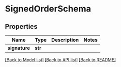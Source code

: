 # SignedOrderSchema

## Properties

| Name          | Type    | Description | Notes |
| ------------- | ------- | ----------- | ----- |
| **signature** | **str** |             |

[[Back to Model list]](../README.md#documentation-for-models) [[Back to API list]](../README.md#documentation-for-api-endpoints) [[Back to README]](../README.md)
